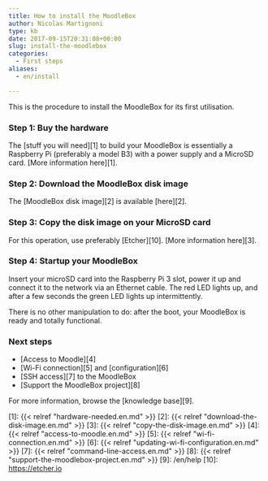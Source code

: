 ```yaml
---
title: How to install the MoodleBox
author: Nicolas Martignoni
type: kb
date: 2017-09-15T20:31:08+00:00
slug: install-the-moodlebox
categories:
  - First steps
aliases:
  - en/install

---
```

This is the procedure to install the MoodleBox for its first utilisation.

### Step 1: Buy the hardware

The [stuff you will need][1] to build your MoodleBox is essentially a Raspberry Pi (preferably a model B3) with a power supply and a MicroSD card. [More information here][1].

### Step 2: Download the MoodleBox disk image

The [MoodleBox disk image][2] is available [here][2].

### Step 3: Copy the disk image on your MicroSD card

For this operation, use preferably [Etcher][10]. [More information here][3].

### Step 4: Startup your MoodleBox

Insert your microSD card into the Raspberry Pi 3 slot, power it up and connect it to the network via an Ethernet cable. The red LED lights up, and after a few seconds the green LED lights up intermittently.

There is no other manipulation to do: after the boot, your MoodleBox is ready and totally functional.

### Next steps

  * [Access to Moodle][4]
  * [Wi-Fi connection][5] and [configuration][6]
  * [SSH access][7] to the MoodleBox
  * [Support the MoodleBox project][8]

For more information, browse the [knowledge base][9].

 [1]: {{< relref "hardware-needed.en.md" >}}
 [2]: {{< relref "download-the-disk-image.en.md" >}}
 [3]: {{< relref "copy-the-disk-image.en.md" >}}
 [4]: {{< relref "access-to-moodle.en.md" >}}
 [5]: {{< relref "wi-fi-connection.en.md" >}}
 [6]: {{< relref "updating-wi-fi-configuration.en.md" >}}
 [7]: {{< relref "command-line-access.en.md" >}}
 [8]: {{< relref "support-the-moodlebox-project.en.md" >}}
 [9]: /en/help
 [10]: https://etcher.io
